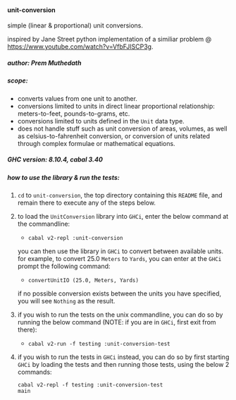 #### unit-conversion

simple (linear & proportional) unit conversions.

inspired by Jane Street python implementation of a similiar problem @   
https://www.youtube.com/watch?v=VfbFJISCP3g.

##### author: Prem Muthedath

##### scope:
  - converts values from one unit to another.
  - conversions limited to units in direct linear proportional relationship: 
    meters-to-feet, pounds-to-grams, etc.
  - conversions limited to units defined in the `Unit` data type.
  - does not handle stuff such as unit conversion of areas, volumes, as well as 
    celsius-to-fahrenheit conversion, or conversion of units related through 
    complex formulae or mathematical equations.

##### GHC version: 8.10.4, cabal 3.40

##### how to use the library & run the tests:
  1. `cd` to `unit-conversion`, the top directory containing this `README` file, 
     and remain there to execute any of the steps below.
  2. to load the `UnitConversion` library into `GHCi`, enter the below command 
     at the commandline:

        - `cabal v2-repl :unit-conversion`

     you can then use the library in `GHCi` to convert between available units.  
     for example, to convert 25.0 `Meters` to `Yards`, you can enter at the 
     `GHCi` prompt the following command:

        - `convertUnitIO (25.0, Meters, Yards)`

     if no possible conversion exists between the units you have specified, you 
     will see `Nothing` as the result.
  3. if you wish to run the tests on the unix commandline, you can do so by 
     running the below command (NOTE: if you are in `GHCi`, first exit from 
     there):

        - `cabal v2-run -f testing :unit-conversion-test`

  4. if you wish to run the tests in `GHCi` instead, you can do so by first 
     starting `GHCi` by loading the tests and then running those tests, using 
     the below 2 commands:

     ````
     cabal v2-repl -f testing :unit-conversion-test
     main
     ````

